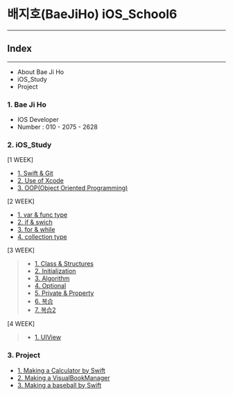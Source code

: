# 배지호(BaeJiHo) iOS_School6

---

## Index
---

- About Bae Ji Ho
- iOS_Study
- Project

### 1. Bae Ji Ho
>
- IOS Developer
- Number : 010 - 2075 - 2628

### 2. iOS_Study
[1 WEEK]
>
- [1. Swift & Git](./Class/18_01/18_01_09/README.md)
- [2. Use of Xcode](./Class/18_01/18_01_10/README.md)
- [3. OOP(Object Oriented Programming)](./Class/18_01/18_01_11/README.md)

[2 WEEK]
>
- [1. var & func type](./Class/18_01/18_01_15/README.md)
- [2. if & swich](./Class/18_01/18_01_16/README.md)
- [3. for & while](./Class/18_01/18_01_18/README.md)
- [4. collection type](./Class/18_01/18_01_19/README.md)

[3 WEEK]
> - [1. Class & Structures](./Class/18_01/18_01_22/README.md)
> - [2. Initialization](./Class/18_01/18_01_23/README.md)
> - [3. Algorithm](./Class/18_01/18_01_24/README.md)
> - [4. Optional](./Class/18_01/18_01_25/README.md)
> - [5. Private & Property](./Class/18_01/18_01_26/README.md)
> - [6. 복습](./Class/18_01/18_01_27/README.md)
> - [7. 복습2](./Class/18_01/18_01_28/README.md)


[4 WEEK]
> - [1. UIView](./Class/18_01/18_01_29/README.md)

### 3. Project
- [1. Making a Calculator by Swift](./Project/18_01_12/README.md)
- [2. Making a VisualBookManager](/Users/baejiho/Desktop/BaeJiHo_iOS_School6/Project/18_01_14/README.md)
- [3. Making a baseball by Swift](/Users/baejiho/Desktop/BaeJiHo_iOS_School6/Project/18_01_21/README.md)
